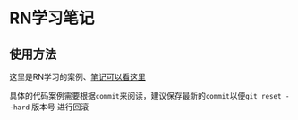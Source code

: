 # RN学习笔记

## 使用方法
这里是RN学习的案例、[笔记可以看这里](https://github.com/wczy-ao/StudyNotes/tree/main/%E6%A1%86%E6%9E%B6/React%20Native)



具体的代码案例需要根据`commit`来阅读，建议保存最新的`commit`以便`git reset --hard` 版本号 进行回滚

